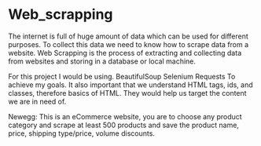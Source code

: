 # Web_scrapping
The internet is full of huge amount of data which can be used for different purposes. 
To collect this data we need to know how to scrape data from a website.
 Web Scrapping is the process of extracting and collecting data
from websites and storing in a database or local machine.

For this project I would be using. 
 BeautifulSoup
 Selenium
 Requests 
To achieve my goals. It also important that we understand HTML tags, ids, and classes, therefore basics of HTML. They would help us target the content we are in need of. 

Newegg: This is an eCommerce website, you are to choose any product category and scrape at least 500 products and save the product name, price, shipping type/price, volume discounts.

